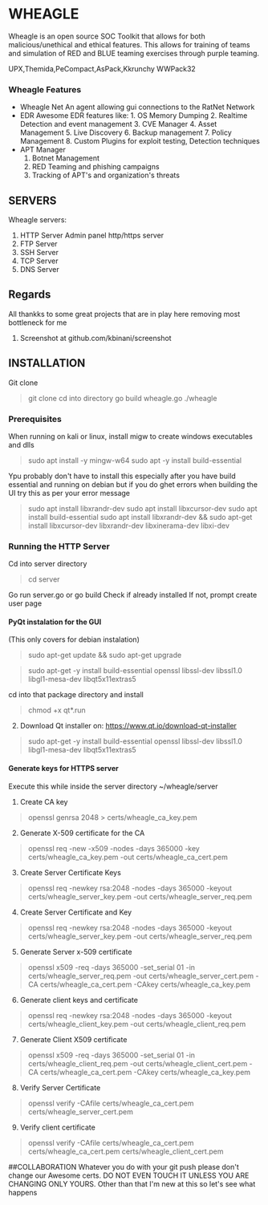 
# WHEAGLE
Wheagle is an open source SOC Toolkit that allows for both malicious/unethical and ethical features.
This allows for training of teams and simulation of RED and BLUE teaming exercises through purple teaming.

UPX,Themida,PeCompact,AsPack,Kkrunchy WWPack32
### Wheagle Features
* Wheagle Net
    An agent allowing gui connections to the RatNet Network
* EDR
    Awesome EDR features like:
      1. OS Memory Dumping
      2. Realtime Detection and event management
      3. CVE Manager
      4. Asset Management
      5. Live Discovery
      6. Backup management
      7. Policy Management
      8. Custom Plugins for exploit testing, Detection techniques
* APT Manager
    1. Botnet Management
    2. RED Teaming and phishing campaigns
    3.  Tracking of APT's and organization's threats



## SERVERS
Wheagle servers:
1. HTTP Server
    Admin panel http/https server
2. FTP Server
3. SSH Server
4. TCP Server
5. DNS Server



## Regards
All thankks to some great projects that are in play here removing most bottleneck for me
1. Screenshot at github.com/kbinani/screenshot



## INSTALLATION
Git clone
> git clone
> cd into directory
> go build wheagle.go
> ./wheagle

### Prerequisites
When running on kali or linux, install migw to create windows executables and dlls
> sudo apt install -y mingw-w64
> sudo apt -y install build-essential

Ypu probably don't have to install this especially after you have build essential and running on debian but if you do ghet errors when building the UI try this as per your error message
> sudo apt install libxrandr-dev
> sudo apt install libxcursor-dev
> sudo apt install build-essential
> sudo apt install libxrandr-dev && sudo apt-get install libxcursor-dev libxrandr-dev libxinerama-dev libxi-dev

### Running the HTTP Server
Cd into server directory
> cd server

Go run server.go or go build
Check if already installed
If not, prompt create user page
#### PyQt instalation for the GUI
(This only covers for debian instalation)
> sudo apt-get update && sudo apt-get upgrade

> sudo apt-get -y install build-essential openssl libssl-dev libssl1.0 libgl1-mesa-dev libqt5x11extras5

cd into that package directory and install
> chmod +x qt*.run

2. Download Qt installer on: https://www.qt.io/download-qt-installer
> sudo apt-get -y install build-essential openssl libssl-dev libssl1.0 libgl1-mesa-dev libqt5x11extras5

#### Generate keys for HTTPS server
Execute this while inside the server directory ~/wheagle/server

1. Create CA key
> openssl genrsa 2048 > certs/wheagle_ca_key.pem

2. Generate X-509 certificate for the CA
> openssl req -new -x509 -nodes -days 365000  -key certs/wheagle_ca_key.pem -out certs/wheagle_ca_cert.pem

3. Create Server Certificate Keys
> openssl req -newkey rsa:2048 -nodes -days 365000 -keyout certs/wheagle_server_key.pem -out certs/wheagle_server_req.pem

4. Create Server Certificate and Key
> openssl req -newkey rsa:2048 -nodes -days 365000 -keyout  certs/wheagle_server_key.pem -out certs/wheagle_server_req.pem

5. Generate Server x-509 certificate
> openssl x509 -req -days 365000 -set_serial 01 -in certs/wheagle_server_req.pem -out certs/wheagle_server_cert.pem -CA certs/wheagle_ca_cert.pem -CAkey certs/wheagle_ca_key.pem

6. Generate client keys and certificate
> openssl req -newkey rsa:2048 -nodes -days 365000 -keyout certs/wheagle_client_key.pem -out certs/wheagle_client_req.pem

7. Generate Client X509 certificate
> openssl x509 -req -days 365000 -set_serial 01 -in certs/wheagle_client_req.pem -out certs/wheagle_client_cert.pem -CA certs/wheagle_ca_cert.pem -CAkey certs/wheagle_ca_key.pem

8. Verify Server Certificate
> openssl verify -CAfile certs/wheagle_ca_cert.pem  certs/wheagle_server_cert.pem

9. Verify client certificate
> openssl verify -CAfile certs/wheagle_ca_cert.pem certs/wheagle_ca_cert.pem certs/wheagle_client_cert.pem


##COLLABORATION
Whatever you do with your git push please don't change our Awesome certs. DO NOT EVEN TOUCH IT UNLESS YOU ARE CHANGING ONLY YOURS.
Other than that I'm new at this so let's see what happens
